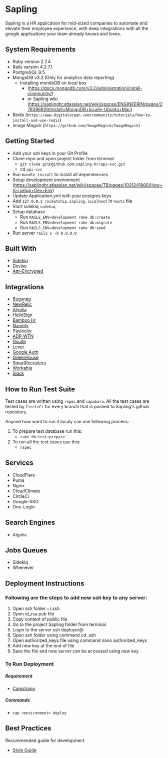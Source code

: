
# Sapling
Sapling is a HR application for mid-sized companies to automate and elevate their employee experience, with deep integrations with all the google applications your team already knows and loves.

## System Requirements

* Ruby version  2.7.4
* Rails version  4.2.7.1
* PostgreSQL 9.5
* MongoDB v3.2 (Only for analytics data reporting)
     * Installing mondoDB on local box
        * (https://docs.mongodb.com/v3.2/administration/install-community/)
        * or Sapling wiki (https://saplinghr.atlassian.net/wiki/spaces/ENGINEERIN/pages/278396929/Install+MongoDB+locally-Ubuntu+Mac) 
* Redis (`https://www.digitalocean.com/community/tutorials/how-to-install-and-use-redis`)
* Image Magick (`https://github.com/ImageMagick/ImageMagick`)

## Getting Started
* Add your ssh keys in your Git Profile
* Clone repo and open project folder from terminal
    * `git clone git@github.com:sapling-hr/api-svc.git`
    * cd `api-svc`
* Run `bundle install` to install all dependencies
* Setup development  environment (https://saplinghr.atlassian.net/wiki/spaces/TB/pages/1031241966/How+to+setup+Dev+Env)
* Update Application.yml with your postgres keys
* Add `127.0.0.1 rocketship.sapling.localhost` in `hosts` file
* Start sidekiq `sidekiq`
* Setup database
    *  Run `RAILS_ENV=development rake db:create`
    *  Run `RAILS_ENV=development rake db:migrate`
    *  Run `RAILS_ENV=development rake db:seed`
* Run server `rails s -b 0.0.0.0`

## Built With

* [Sidekiq][1]
* [Devise][2]
* [Attr-Encrypted][3]

## Integrations
* [Bugsnag][4]
* [NewRelic][5]
* [Algolia][6]
* [HelloSign][7]
* [Bamboo Hr][8]
* [Namely][9]
* [Paylocity][10]
* [ADP-WFN][11]
* [Gsuite][12]
* [Lever][13]
* [Google Auth][14]
* [GreenHouse][15]
* [SmartRecruiters][16]
* [Workable][17]
* [Slack][18]
## How to Run Test Suite
Test cases are written using `rspec` and `capabara`. All the test cases are tested by `CircleCi` for every branch that is pushed to Sapling's github repository.

Anyone how want to run it localy can use following process:
1. To prepare test database run this:
    * `rake db:test:prepare`
2. To run all the test cases use this:
    * `rspec`

## Services
* CloudFlare
* Puma
* Nginx
* CloudClimate
* CircleCi
* Google-SSO
* One-Login

## Search Engines
* Algolia

## Jobs Queues
* Sidekiq
* Whenever

##
## Deployment Instructions
### Following are the steps to add new ssh key to any server:

1.  Open ssh folder ~/.ssh
2.  Open id_rsa.pub file
3.  Copy content of public file
4.  Go  to the project Sapling folder from terminal
5.  Login to the server ssh deployer@<server-ip>
6.  Open ssh folder using command cd .ssh
7.  Open authorized_keys file using command nano authorized_keys
8.  Add new key at the end of file
9.  Save the file and now server can be accessed using new key
### To Run Deployment

##### Requirement
* [Capistrano][19]
##### Commands
* `cap <environment> deploy`


## Best Practices
Recommended guide for development
* [Style Guide][20]

  [1]: https://sidekiq.org/
  [2]: https://github.com/plataformatec/devise
  [3]: https://github.com/attr-encrypted/attr_encrypted
  [4]: https://www.bugsnag.com/
  [5]: https://newrelic.com/
  [6]: https://www.algolia.com
  [7]: https://www.hellosign.com
  [8]: https://www.bamboohr.com
  [9]: https://www.namely.com/
  [10]: https://www.paylocity.com/
  [11]: https://www.adp.com/video/WorkforceNow-demo.aspx
  [12]: https://gsuite.google.com/
  [13]: https://www.lever.co/integrations
  [14]: https://richonrails.com/articles/google-authentication-in-ruby-on-rails/
  [15]: http://www.greenhouse.io/partners
  [16]: https://www.smartrecruiters.com/
  [17]: https://www.workable.com
  [18]: https://help.lever.co/hc/en-us/articles/206344605
  [19]: https://github.com/capistrano/capistrano
  [20]: https://github.com/bbatsov/ruby-style-guide
